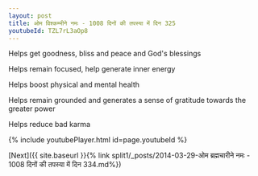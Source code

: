 ```yaml
---
layout: post
title: ओम विश्कम्भीने नमः - 1008 दिनों की तपस्या में दिन 325
youtubeId: TZL7rL3aOp8
---
```

 
 
Helps get goodness, bliss and peace and God's blessings
 
Helps remain focused, help generate inner energy 
 
Helps boost physical and mental health 
 
Helps remain grounded and generates a sense of gratitude towards the greater power 
 
Helps reduce bad karma
 
 
 
 


{% include youtubePlayer.html id=page.youtubeId %}
 
[Next]({{ site.baseurl }}{% link  split1/_posts/2014-03-29-ओम ब्रह्मचारीने नमः - 1008 दिनों की तपस्या में दिन 334.md%})
 
